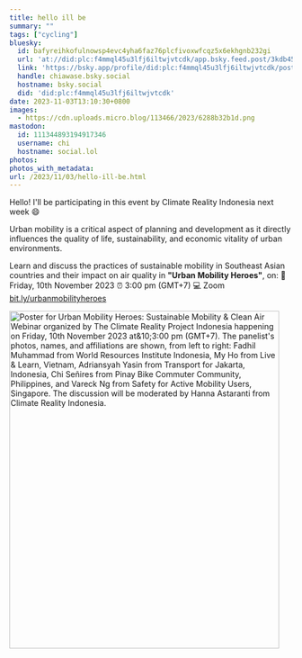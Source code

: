 ```yaml
---
title: hello ill be
summary: ""
tags: ["cycling"]
bluesky:
  id: bafyreihkofulnowsp4evc4yha6faz76plcfivoxwfcqz5x6ekhgnb232gi
  url: 'at://did:plc:f4mmql45u3lfj6iltwjvtcdk/app.bsky.feed.post/3kdb45cbpiv2x'
  link: 'https://bsky.app/profile/did:plc:f4mmql45u3lfj6iltwjvtcdk/post/3kdb45cbpiv2x'
  handle: chiawase.bsky.social
  hostname: bsky.social
  did: 'did:plc:f4mmql45u3lfj6iltwjvtcdk'
date: 2023-11-03T13:10:30+0800
images:
  - https://cdn.uploads.micro.blog/113466/2023/6288b32b1d.png
mastodon:
  id: 111344893194917346
  username: chi
  hostname: social.lol
photos: 
photos_with_metadata: 
url: /2023/11/03/hello-ill-be.html
---
```


Hello! I'll be participating in this event by Climate Reality Indonesia next week 😄

Urban mobility is a critical aspect of planning and development as it directly influences the quality of life, sustainability, and economic vitality of urban environments.

Learn and discuss the practices of sustainable mobility in Southeast Asian countries and their impact on air quality in **"Urban Mobility Heroes"**, on:
📆 Friday, 10th November 2023
⏰ 3:00 pm (GMT+7)
💻 Zoom [bit.ly/urbanmobilityheroes](bit.ly/urbanmobilityheroes)

<img src="uploads/2023/6288b32b1d.png" width="480" height="600" alt="Poster for Urban Mobility Heroes: Sustainable Mobility & Clean Air Webinar organized by The Climate Reality Project Indonesia happening on Friday, 10th November 2023 at&10;3:00 pm (GMT+7). The panelist's photos, names, and affiliations are shown, from left to right: Fadhil Muhammad from World Resources Institute Indonesia, My Ho from Live & Learn, Vietnam, Adriansyah Yasin from Transport for Jakarta, Indonesia, Chi Señires from Pinay Bike Commuter Community, Philippines, and Vareck Ng from Safety for Active Mobility Users, Singapore. The discussion will be moderated by Hanna Astaranti from Climate Reality Indonesia.">
